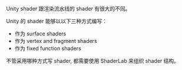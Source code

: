 Unity shader 跟渲染流水线的 shader 有很大的不同。

Unity 的 shader 能够以以下三种方式编写：

- 作为 surface shaders
- 作为 vertex and fragment shaders
- 作为 fixed function shaders

不管采用哪种方式写 shader, 都需要使用 ShaderLab 来组织 shader 结构。


